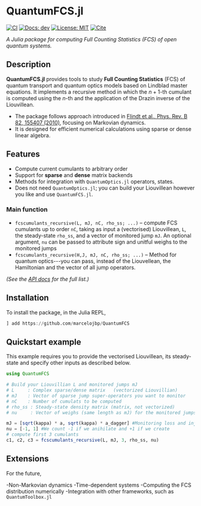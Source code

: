 # QuantumFCS.jl

[![CI](https://github.com/marcelojbp/QuantumFCS/actions/workflows/CI.yml/badge.svg)](https://github.com/marcelojbp/QuantumFCS/actions/workflows/CI.yml)
[![Docs: dev](https://img.shields.io/badge/docs-dev-blue.svg)](https://marcelojbp.github.io/QuantumFCS)
[![License: MIT](https://img.shields.io/badge/license-MIT-green.svg)](LICENSE)
[![Cite](https://img.shields.io/badge/cite-CITATION.bib-informational.svg)](CITATION.bib)

*A Julia package for computing Full Counting Statistics (FCS) of open quantum systems.*

## Description

**QuantumFCS.jl** provides tools to study **Full Counting Statistics** (FCS) of quantum transport and quantum optics models based on Lindblad master equations. 
It implements a recursive method in which the $n+1$-th cumulant is computed using the $n$-th and the application of the Drazin inverse of the Liouvillean.

- The package follows approach introduced in [Flindt et al., Phys. Rev. B 82, 155407 (2010)](https://arxiv.org/abs/1002.4506), focusing on Markovian dynamics.  
- It is designed for efficient numerical calculations using sparse or dense linear algebra.

## Features

- Compute current cumulants to arbitrary order
- Support for **sparse** and **dense** matrix backends  
- Methods for integration with `QuantumOptics.jl` operators, states.
- Does not need `QuantumOptics.jl`; you can build your Liouvillean however you like and use `QuantumFCS.jl`.


### Main function
- `fcscumulants_recursive(L, mJ, nC, rho_ss; ...)` – compute FCS cumulants up to order `nC`, taking as input 
a (vectorised) Liouvillean, `L`, the steady-state `rho_ss`, and a vector of monitored jump `mJ`. An optional argument, `nu` can be passed to attribute sign 
and unitful weighs to the monitored jumps
- `fcscumulants_recursive(H,J, mJ, nC, rho_ss; ...)` – Method for quantum optics---you can pass, instead of the Liouvellean,
the Hamiltonian and the vector of all jump operators.

*(See the [API docs](https://marcelojbp.github.io/QuantumFCS) for the full list.)*

## Installation
To install the package, in the Julia REPL, 
```julia
] add https://github.com/marcelojbp/QuantumFCS
```

## Quickstart example

This example requires you to provide the vectorised Liouvillean, its steady-state and specify other inputs as described below.

```julia
using QuantumFCS

# Build your Liouvillian L and monitored jumps mJ
# L     : Complex sparse/dense matrix   (vectorized Liouvillian)
# mJ    : Vector of sparse jump super-operators you want to monitor
# nC    : Number of cumulats to be computed
# rho_ss : Steady-state density matrix (matrix, not vectorized)
# nu     : Vector of weighs (same length as mJ) for the monitored jumps

mJ = [sqrt(kappa) * a, sqrt(kappa) * a_dagger] #Monitoring loss and injection of photons
nu = [-1, 1] #We count -1 if we anihilate and +1 if we create
# compute first 3 cumulants
c1, c2, c3 = fcscumulants_recursive(L, mJ, 3, rho_ss, nu)

```


## Extensions
For the future,

-Non-Markovian dynamics
-Time-dependent systems
-Computing the FCS distribution numerically
-Integration with other frameworks, such as `QuantumToolbox.jl`